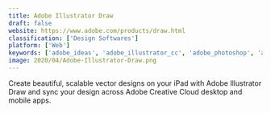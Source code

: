 ```yaml
---
title: Adobe Illustrator Draw
draft: false 
website: https://www.adobe.com/products/draw.html
classification: ['Design Softwares']
platform: ['Web']
keywords: ['adobe_ideas', 'adobe_illustrator_cc', 'adobe_photoshop', 'affinity_designer', 'autodesk_sketchbook', 'canvas_for_chrome', 'clip_studio_paint', 'corel_painter', 'daisie', 'krita', 'localancers', 'minty', 'mypaint', 'one_stop_map', 'paaatterns', 'pixelmator_for_ipad', 'talent_pool_by_minty', 'vectorizer.io', 'vectr', 'ibis_paint_x']
image: 2020/04/Adobe-Illustrator-Draw.png
---
```

Create beautiful, scalable vector designs on your iPad with Adobe Illustrator Draw and sync your design across Adobe Creative Cloud desktop and mobile apps.